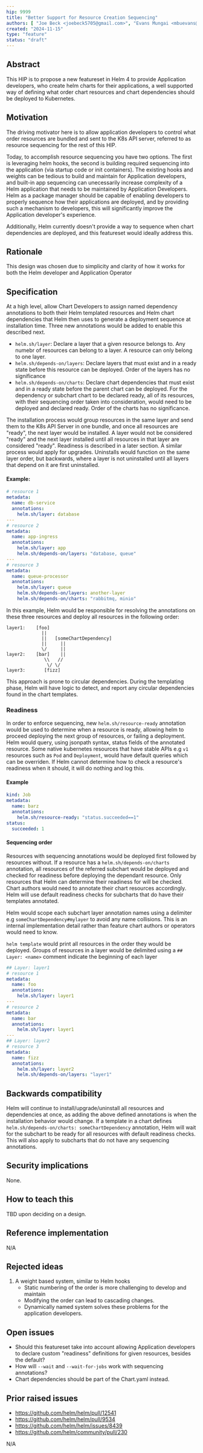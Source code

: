 ```yaml
---
hip: 9999
title: "Better Support for Resource Creation Sequencing"
authors: [ "Joe Beck <joebeck5705@gmail.com>", "Evans Mungai <mbuevans@gmail.com>" ]
created: "2024-11-15"
type: "feature"
status: "draft"
---
```


## Abstract

This HIP is to propose a new featureset in Helm 4 to provide Application developers, who create helm charts for their applications, a well supported way of defining what order chart resources and chart dependencies should be deployed to Kubernetes.

## Motivation

The driving motivator here is to allow application developers to control what order resources are bundled and sent to the K8s API server, referred to as resource sequencing for the rest of this HIP.

Today, to accomplish resource sequencing you have two options. The first is leveraging helm hooks, the second is building required sequencing into the application (via startup code or init containers). The existing hooks and weights can be tedious to build and maintain for Application developers, and built-in app sequencing can unecessarily increase complexity of a Helm application that needs to be maintained by Application Developers. Helm as a package manager should be capable of enabling developers to properly sequence how their applications are deployed, and by providing such a mechanism to developers, this will significantly improve the Application developer's experience.

Additionally, Helm currently doesn't provide a way to sequence when chart dependencies are deployed, and this featureset would ideally address this.

## Rationale

This design was chosen due to simplicity and clarity of how it works for both the Helm developer and Application Operator

## Specification

At a high level, allow Chart Developers to assign named dependency annotations to both their Helm templated resources and Helm chart dependencies that Helm then uses to generate a deployment sequence at installation time. Three new annotations would be added to enable this described next.

- `helm.sh/layer`: Declare a layer that a given resource belongs to. Any numebr of resources can belong to a layer. A resource can only belong to one layer.
- `helm.sh/depends-on/layers`: Declare layers that must exist and in a ready state before this resource can be deployed. Order of the layers has no significance
- `helm.sh/depends-on/charts`: Declare chart dependencies that must exist and in a ready state before the parent chart can be deployed. For the dependency or subchart chart to be declared ready, all of its resources, with their sequencing order taken into consideration, would need to be deployed and declared ready. Order of the charts has no significance.

The installation process would group resources in the same layer and send them to the K8s API Server in one bundle, and once all resources are "ready", the next layer would be installed. A layer would not be considered "ready" and the next layer installed until all resources in that layer are considered "ready". Readiness is described in a later section. A similar process would apply for upgrades. Uninstalls would function on the same layer order, but backwards, where a layer is not uninstalled until all layers that depend on it are first uninstalled.

#### Example:
```yaml
# resource 1
metadata:
  name: db-service
  annotations:
    helm.sh/layer: database
---
# resource 2
metadata:
  name: app-ingress
  annotations:
    helm.sh/layer: app
    helm.sh/depends-on/layers: "database, queue"
---
# resource 3
metadata:
  name: queue-processor
  annotations:
    helm.sh/layer: queue
    helm.sh/depends-on/layers: another-layer
    helm.sh/depends-on/charts: "rabbitmq, minio"
```
In this example, Helm would be responsible for resolving the annotations on these three resources and deploy all resources in the following order:

```
layer1:    [foo]
             ||
             ||   [someChartDependency]
             ||     ||
             \/     ||
layer2:    [bar]    ||
              \\   //
               \/ \/
layer3:       [fizz]
```

This approach is prone to circular dependencies. During the templating phase, Helm will have logic to detect, and report any circular dependencies found in the chart templates.

### Readiness

In order to enforce sequencing, new `helm.sh/resource-ready` annotation would be used to determine when a resource is ready, allowing helm to proceed deploying the next group of resources, or failing a deployment. Helm would query, using jsonpath syntax, status fields of the annotated resource. Some native kubernetes resources that have stable APIs e.g `v1` resources such as `Pod` and `Deployment`, would have default queries which can be overriden. If Helm cannot determine how to check a resource's readiness when it should, it will do nothing and log this.

#### Example
```yaml
kind: Job
metadata:
  name: barz
  annotations:
    helm.sh/resource-ready: "status.succeeded==1"
status:
  succeeded: 1
```

#### Sequencing order

Resources with sequencing annotations would be deployed first followed by resources without. If a resource has a `helm.sh/depends-on/charts` annotation, all resources of the referred subchart would be deployed and checked for readiness before deploying the dependant resource. Only resources that Helm can determine their readiness for will be checked. Chart authors would need to annotate their chart resources accordingly. Helm will use default readiness checks for subcharts that do have their templates annotated.

Helm would scope each subchart layer annotation names using a delimiter e.g `someChartDependency#mylayer` to avoid any name collisions. This is an internal implementation detail rather than feature chart authors or operators would need to know.

`helm template` would print all resources in the order they would be deployed. Groups of resources in a layer would be delimited using a `## Layer: <name>` comment indicate the beginning of each layer

```yaml
## Layer: layer1
# resource 1
metadata:
  name: foo
  annotations:
    helm.sh/layer: layer1
---
# resource 2
metadata:
  name: bar
  annotations:
    helm.sh/layer: layer1
---
## Layer: layer2
# resource 3
metadata:
  name: fizz
  annotations:
    helm.sh/layer: layer2
    helm.sh/depends-on/layers: "layer1"

```

## Backwards compatibility

Helm will continue to install/upgrade/uninstall all resources and dependencies at once, as adding the above defined annotations is when the installation behavior would change. If a template in a chart defines `helm.sh/depends-on/charts: someChartDependency` annotation, Helm will wait for the subchart to be ready for all resources with default readiness checks. This will also apply to subcharts that do not have any sequencing annotations.

## Security implications

None.

## How to teach this

TBD upon deciding on a design.

## Reference implementation

N/A

## Rejected ideas

1. A weight based system, similar to Helm hooks
    - Static numbering of the order is more challenging to develop and maintain
    - Modifying the order can lead to cascading changes.
    - Dynamically named system solves these problems for the application developers.

## Open issues

- Should this featureset take into account allowing Application developers to declare custom "readiness" definitions for given resources, besides the default?
- How will `--wait` and `--wait-for-jobs` work with sequencing annotations?
- Chart dependencies should be part of the Chart.yaml instead.

## Prior raised issues

- https://github.com/helm/helm/pull/12541
- https://github.com/helm/helm/pull/9534
- https://github.com/helm/helm/issues/8439
- https://github.com/helm/community/pull/230

N/A
